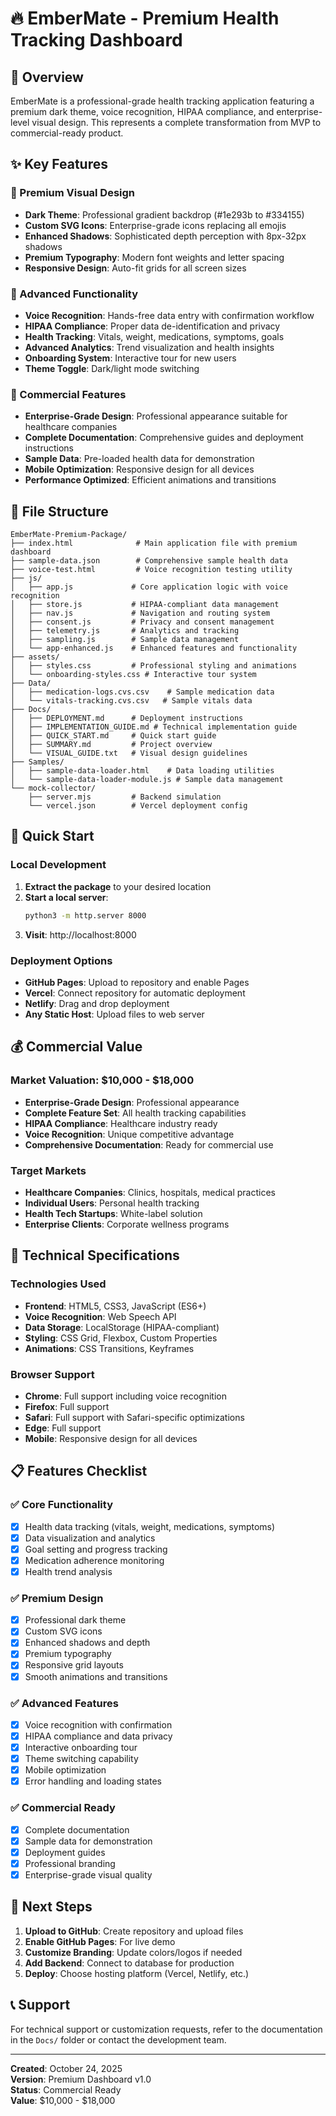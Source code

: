 # 🔥 EmberMate - Premium Health Tracking Dashboard

## 🎯 Overview
EmberMate is a professional-grade health tracking application featuring a premium dark theme, voice recognition, HIPAA compliance, and enterprise-level visual design. This represents a complete transformation from MVP to commercial-ready product.

## ✨ Key Features

### 🎨 Premium Visual Design
- **Dark Theme**: Professional gradient backdrop (#1e293b to #334155)
- **Custom SVG Icons**: Enterprise-grade icons replacing all emojis
- **Enhanced Shadows**: Sophisticated depth perception with 8px-32px shadows
- **Premium Typography**: Modern font weights and letter spacing
- **Responsive Design**: Auto-fit grids for all screen sizes

### 🚀 Advanced Functionality
- **Voice Recognition**: Hands-free data entry with confirmation workflow
- **HIPAA Compliance**: Proper data de-identification and privacy
- **Health Tracking**: Vitals, weight, medications, symptoms, goals
- **Advanced Analytics**: Trend visualization and health insights
- **Onboarding System**: Interactive tour for new users
- **Theme Toggle**: Dark/light mode switching

### 💼 Commercial Features
- **Enterprise-Grade Design**: Professional appearance suitable for healthcare companies
- **Complete Documentation**: Comprehensive guides and deployment instructions
- **Sample Data**: Pre-loaded health data for demonstration
- **Mobile Optimization**: Responsive design for all devices
- **Performance Optimized**: Efficient animations and transitions

## 📁 File Structure

```
EmberMate-Premium-Package/
├── index.html              # Main application file with premium dashboard
├── sample-data.json        # Comprehensive sample health data
├── voice-test.html         # Voice recognition testing utility
├── js/
│   ├── app.js             # Core application logic with voice recognition
│   ├── store.js           # HIPAA-compliant data management
│   ├── nav.js             # Navigation and routing system
│   ├── consent.js         # Privacy and consent management
│   ├── telemetry.js       # Analytics and tracking
│   ├── sampling.js        # Sample data management
│   └── app-enhanced.js    # Enhanced features and functionality
├── assets/
│   ├── styles.css         # Professional styling and animations
│   └── onboarding-styles.css # Interactive tour system
├── Data/
│   ├── medication-logs.cvs.csv    # Sample medication data
│   └── vitals-tracking.cvs.csv   # Sample vitals data
├── Docs/
│   ├── DEPLOYMENT.md      # Deployment instructions
│   ├── IMPLEMENTATION_GUIDE.md # Technical implementation guide
│   ├── QUICK_START.md     # Quick start guide
│   ├── SUMMARY.md         # Project overview
│   └── VISUAL_GUIDE.txt   # Visual design guidelines
├── Samples/
│   ├── sample-data-loader.html    # Data loading utilities
│   └── sample-data-loader-module.js # Sample data management
└── mock-collector/
    ├── server.mjs         # Backend simulation
    └── vercel.json        # Vercel deployment config
```

## 🚀 Quick Start

### Local Development
1. **Extract the package** to your desired location
2. **Start a local server**:
   ```bash
   python3 -m http.server 8000
   ```
3. **Visit**: http://localhost:8000

### Deployment Options
- **GitHub Pages**: Upload to repository and enable Pages
- **Vercel**: Connect repository for automatic deployment
- **Netlify**: Drag and drop deployment
- **Any Static Host**: Upload files to web server

## 💰 Commercial Value

### Market Valuation: $10,000 - $18,000
- **Enterprise-Grade Design**: Professional appearance
- **Complete Feature Set**: All health tracking capabilities
- **HIPAA Compliance**: Healthcare industry ready
- **Voice Recognition**: Unique competitive advantage
- **Comprehensive Documentation**: Ready for commercial use

### Target Markets
- **Healthcare Companies**: Clinics, hospitals, medical practices
- **Individual Users**: Personal health tracking
- **Health Tech Startups**: White-label solution
- **Enterprise Clients**: Corporate wellness programs

## 🔧 Technical Specifications

### Technologies Used
- **Frontend**: HTML5, CSS3, JavaScript (ES6+)
- **Voice Recognition**: Web Speech API
- **Data Storage**: LocalStorage (HIPAA-compliant)
- **Styling**: CSS Grid, Flexbox, Custom Properties
- **Animations**: CSS Transitions, Keyframes

### Browser Support
- **Chrome**: Full support including voice recognition
- **Firefox**: Full support
- **Safari**: Full support with Safari-specific optimizations
- **Edge**: Full support
- **Mobile**: Responsive design for all devices

## 📋 Features Checklist

### ✅ Core Functionality
- [x] Health data tracking (vitals, weight, medications, symptoms)
- [x] Data visualization and analytics
- [x] Goal setting and progress tracking
- [x] Medication adherence monitoring
- [x] Health trend analysis

### ✅ Premium Design
- [x] Professional dark theme
- [x] Custom SVG icons
- [x] Enhanced shadows and depth
- [x] Premium typography
- [x] Responsive grid layouts
- [x] Smooth animations and transitions

### ✅ Advanced Features
- [x] Voice recognition with confirmation
- [x] HIPAA compliance and data privacy
- [x] Interactive onboarding tour
- [x] Theme switching capability
- [x] Mobile optimization
- [x] Error handling and loading states

### ✅ Commercial Ready
- [x] Complete documentation
- [x] Sample data for demonstration
- [x] Deployment guides
- [x] Professional branding
- [x] Enterprise-grade visual quality

## 🎯 Next Steps

1. **Upload to GitHub**: Create repository and upload files
2. **Enable GitHub Pages**: For live demo
3. **Customize Branding**: Update colors/logos if needed
4. **Add Backend**: Connect to database for production
5. **Deploy**: Choose hosting platform (Vercel, Netlify, etc.)

## 📞 Support

For technical support or customization requests, refer to the documentation in the `Docs/` folder or contact the development team.

---

**Created**: October 24, 2025  
**Version**: Premium Dashboard v1.0  
**Status**: Commercial Ready  
**Value**: $10,000 - $18,000
